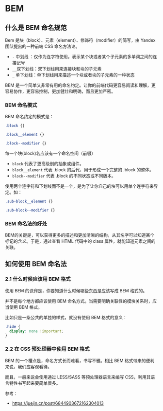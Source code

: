 # BEM

## 什么是 BEM 命名规范

Bem 是块（block）、元素（element）、修饰符（modifier）的简写，由 Yandex 团队提出的一种前端 CSS 命名方法论。

- `-` 中划线 ：仅作为连字符使用，表示某个块或者某个子元素的多单词之间的连接记号
- `__`双下划线：双下划线用来连接块和块的子元素
- `_` 单下划线：单下划线用来描述一个块或者块的子元素的一种状态

BEM 是一个简单又非常有用的命名约定。让你的前端代码更容易阅读和理解，更容易协作，更容易控制，更加健壮和明确，而且更加严密。

### BEM 命名模式

BEM 命名约定的模式是：

```css
.block {}

.block__element {}

.block--modifier {}
```

每一个块(block)名应该有一个命名空间（前缀）

- `block` 代表了更高级别的抽象或组件。
- `block__element` 代表 .block 的后代，用于形成一个完整的 .block 的整体。
- `block--modifier` 代表 .block 的不同状态或不同版本。

使用两个连字符和下划线而不是一个，是为了让你自己的块可以用单个连字符来界定。如：

```css
.sub-block__element {}

.sub-block--modifier {}
```

### BEM 命名法的好处

BEM的关键是，可以获得更多的描述和更加清晰的结构，从其名字可以知道某个标记的含义。于是，通过查看 HTML 代码中的 class 属性，就能知道元素之间的关联。

## 如何使用 BEM 命名法

### 2.1 什么时候应该用 BEM 格式

使用 BEM 的诀窍是，你要知道什么时候哪些东西是应该写成 BEM 格式的。

并不是每个地方都应该使用 BEM 命名方式。当需要明确关联性的模块关系时，应当使用 BEM 格式。

比如只是一条公共的单独的样式，就没有使用 BEM 格式的意义：

```css
.hide {
  display: none !important;
}
```

### 2.2 在 CSS 预处理器中使用 BEM 格式

BEM 的一个槽点是，命名方式长而难看，书写不雅。相比 BEM 格式带来的便利来说，我们应客观看待。

而且，一般来说会使用通过 LESS/SASS 等预处理器语言来编写 CSS，利用其语言特性书写起来要简单很多。


参考：

- https://juejin.cn/post/6844903672162304013
